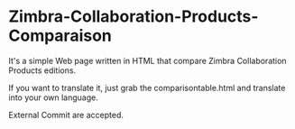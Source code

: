 # Zimbra-Collaboration-Products-Comparaison

It's a simple Web page written in HTML that compare Zimbra Collaboration Products editions.

If you want to translate it, just grab the comparisontable.html and translate into your own language.

External Commit are accepted.
